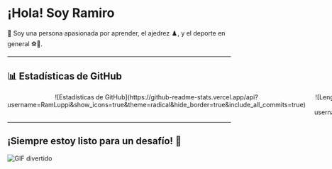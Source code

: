 # ¡Hola! Soy Ramiro

👋 Soy una persona apasionada por aprender, el ajedrez ♟️, y el deporte en general ⚽🏀.

---

## 📊 Estadísticas de GitHub

<div align="center" style="display: flex; justify-content: space-between;">
  <div style="flex: 1; margin-right: 10px;">
    ![Estadísticas de GitHub](https://github-readme-stats.vercel.app/api?username=RamLuppi&show_icons=true&theme=radical&hide_border=true&include_all_commits=true)
  </div>
  <div style="flex: 1; margin-left: 10px;">
    ![Lenguajes más usados](https://github-readme-stats.vercel.app/api/top-langs/?username=RamLuppi&layout=compact&theme=radical&hide_border=true)
  </div>
</div>

---

## ¡Siempre estoy listo para un desafío! 🚀
![GIF divertido](https://media.tenor.com/9AhA9h8JP6oAAAAM/cat-chess.gif)
